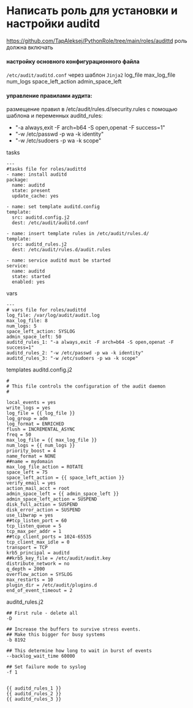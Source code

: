 # Написать роль для установки и настройки auditd
https://github.com/TapAleksej/PythonRole/tree/main/roles/audittd
роль должна включать

#### настройку основного конфигурационного файла 
`/etc/audit/auditd.conf` через шаблон `Jinja2`
log_file
max_log_file
num_logs
space_left_action
admin_space_left

#### управление правилами аудита: 
размещение правил в /etc/audit/rules.d/security.rules 
с помощью шаблона и переменных
auditd_rules:
  - "-a always,exit -F arch=b64 -S open,openat -F success=1"
  - "-w /etc/passwd -p wa -k identity"
  - "-w /etc/sudoers -p wa -k scope"
  
  
  
  tasks
  ```
  ---
#tasks file for roles/audittd
- name: install auditd
  package:
    name: auditd
    state: present
    update_cache: yes

- name: set template auditd.config
  template:
    src: auditd.config.j2
    dest: /etc/audit/auditd.conf

- name: insert template rules in /etc/audit/rules.d/
  template:
    src: auditd_rules.j2
    dest: /etc/audit/rules.d/audit.rules

- name: service auditd must be started
  service:
    name: auditd
    state: started
    enabled: yes
  ```
  
  vars
  ```
  ---
# vars file for roles/audittd
log_file: /var/log/audit/audit.log
max_log_file: 8
num_logs: 5
space_left_action: SYSLOG
admin_space_left: 50
auditd_rules_1: "-a always,exit -F arch=b64 -S open,openat -F success=1"
auditd_rules_2: "-w /etc/passwd -p wa -k identity"
auditd_rules_3: "-w /etc/sudoers -p wa -k scope"
  ```
  
templates
auditd.config.j2
  ```
#
# This file controls the configuration of the audit daemon
#

local_events = yes
write_logs = yes
log_file = {{ log_file }}
log_group = adm
log_format = ENRICHED
flush = INCREMENTAL_ASYNC
freq = 50
max_log_file = {{ max_log_file }}
num_logs = {{ num_logs }}
priority_boost = 4
name_format = NONE
##name = mydomain
max_log_file_action = ROTATE
space_left = 75
space_left_action = {{ space_left_action }}
verify_email = yes
action_mail_acct = root
admin_space_left = {{ admin_space_left }}
admin_space_left_action = SUSPEND
disk_full_action = SUSPEND
disk_error_action = SUSPEND
use_libwrap = yes
##tcp_listen_port = 60
tcp_listen_queue = 5
tcp_max_per_addr = 1
##tcp_client_ports = 1024-65535
tcp_client_max_idle = 0
transport = TCP
krb5_principal = auditd
##krb5_key_file = /etc/audit/audit.key
distribute_network = no
q_depth = 2000
overflow_action = SYSLOG
max_restarts = 10
plugin_dir = /etc/audit/plugins.d
end_of_event_timeout = 2 
  
  ```
  
auditd_rules.j2

```
## First rule - delete all
-D

## Increase the buffers to survive stress events.
## Make this bigger for busy systems
-b 8192

## This determine how long to wait in burst of events
--backlog_wait_time 60000

## Set failure mode to syslog
-f 1


{{ auditd_rules_1 }}
{{ auditd_rules_2 }}
{{ auditd_rules_3 }}
```  